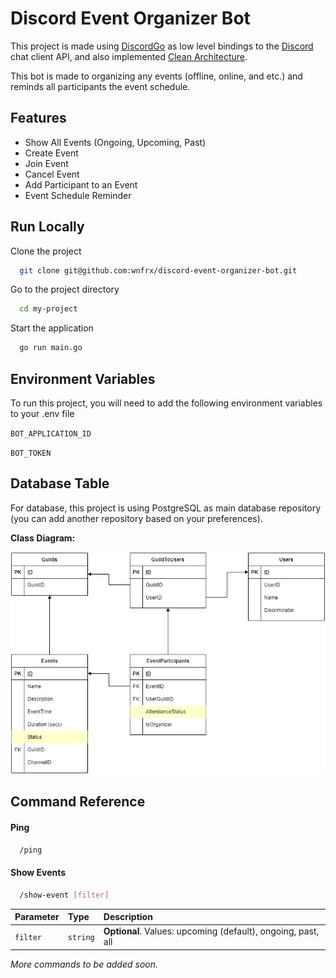 
# Discord Event Organizer Bot

This project is made using [DiscordGo](https://github.com/bwmarrin/discordgo) as low level bindings to the [Discord](https://discord.com/) chat client API, and also implemented [Clean Architecture](https://blog.cleancoder.com/uncle-bob/2012/08/13/the-clean-architecture.html).

This bot is made to organizing any events (offline, online, and etc.) and reminds all participants the event schedule.


## Features

- Show All Events (Ongoing, Upcoming, Past)
- Create Event
- Join Event
- Cancel Event
- Add Participant to an Event
- Event Schedule Reminder

  
## Run Locally

Clone the project

```bash
  git clone git@github.com:wnfrx/discord-event-organizer-bot.git
```

Go to the project directory

```bash
  cd my-project
```

Start the application

```bash
  go run main.go
```

  
## Environment Variables

To run this project, you will need to add the following environment variables to your .env file

`BOT_APPLICATION_ID`

`BOT_TOKEN`

  
## Database Table

For database, this project is using PostgreSQL as main database repository (you can add another repository based on your preferences).

**Class Diagram:**

![App Database SQL Table](/docs/db-tables.png?raw=true "DB Tables")

  

## Command Reference

#### Ping

```bash
  /ping
```

#### Show Events

```bash
  /show-event [filter]
```

| Parameter | Type     | Description                                                  |
| :-------- | :------- | :----------------------------------------------------------- |
| `filter`  | `string` | **Optional**. Values: upcoming (default), ongoing, past, all |




*More commands to be added soon.*

